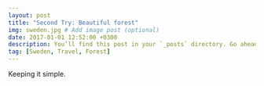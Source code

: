 ```yaml
---
layout: post
title: "Second Try: Beautiful forest"
img: sweden.jpg # Add image post (optional)
date: 2017-01-01 12:52:00 +0300
description: You’ll find this post in your `_posts` directory. Go ahead and edit it and re-build the site to see your changes. # Add post description (optional)
tag: [Sweden, Travel, Forest]
---
```

Keeping it simple.
